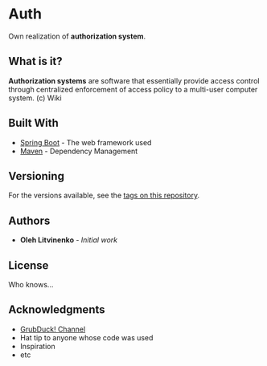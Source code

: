 # Auth

Own realization of **authorization system**.

## What is it?

**Authorization systems** are software that essentially provide access control through centralized enforcement of access policy to a multi-user computer system. (c) Wiki

## Built With

* [Spring Boot](https://spring.io/projects/spring-boot) - The web framework used
* [Maven](https://maven.apache.org/) - Dependency Management

## Versioning

For the versions available, see the [tags on this repository](https://github.com/houst/Auth/tags). 

## Authors

* **Oleh Litvinenko** - *Initial work*

## License

Who knows...

## Acknowledgments

* [GrubDuck! Channel](https://www.youtube.com/channel/UC9V7DJCQCOOTec2MelKmA8w)
* Hat tip to anyone whose code was used
* Inspiration
* etc
